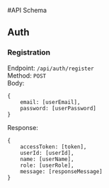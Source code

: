 #API Schema
## Auth
### Registration
Endpoint: `/api/auth/register` \
Method: `POST` \
Body: 
```
{
    email: [userEmail],
    password: [userPassword]
}
```
Response:
```
{
    accessToken: [token], 
    userId: [userId], 
    name: [userName], 
    role: [userRole], 
    message: [responseMessage]
}
```
